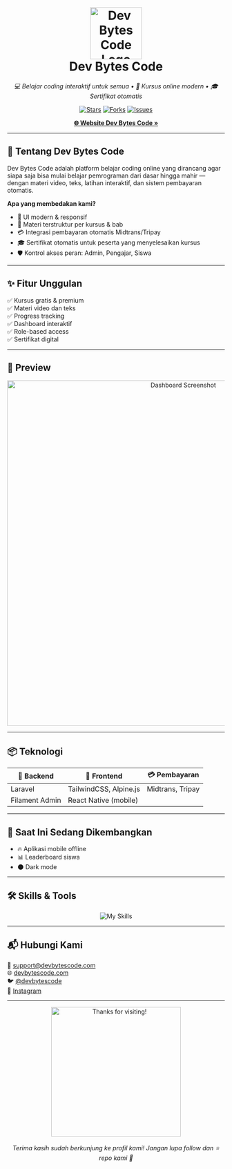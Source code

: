 <!-- README.md -->

<h1 align="center">
  <img src="https://your-logo-link-here.com/logo.png" width="120" alt="Dev Bytes Code Logo"/>
  <br/>
  <b>Dev Bytes Code</b>
</h1>

<p align="center">
  <i>💻 Belajar coding interaktif untuk semua • 🚀 Kursus online modern • 🎓 Sertifikat otomatis</i>
</p>

<p align="center">
  <a href="https://github.com/username/dev-bytes-code"><img src="https://img.shields.io/github/stars/username/dev-bytes-code?style=social" alt="Stars"></a>
  <a href="https://github.com/username/dev-bytes-code"><img src="https://img.shields.io/github/forks/username/dev-bytes-code?style=social" alt="Forks"></a>
  <a href="https://github.com/username/dev-bytes-code"><img src="https://img.shields.io/github/issues/username/dev-bytes-code" alt="Issues"></a>
</p>

<p align="center">
  <a href="https://devbytescode.com"><strong>🌐 Website Dev Bytes Code »</strong></a>
</p>

---

## 🚀 Tentang Dev Bytes Code

Dev Bytes Code adalah platform belajar coding online yang dirancang agar siapa saja bisa mulai belajar pemrograman dari dasar hingga mahir — dengan materi video, teks, latihan interaktif, dan sistem pembayaran otomatis.

**Apa yang membedakan kami?**
- 🎨 UI modern & responsif
- 🧩 Materi terstruktur per kursus & bab
- 💳 Integrasi pembayaran otomatis Midtrans/Tripay
- 🎓 Sertifikat otomatis untuk peserta yang menyelesaikan kursus
- 🛡️ Kontrol akses peran: Admin, Pengajar, Siswa

---

## ✨ Fitur Unggulan

✅ Kursus gratis & premium  
✅ Materi video dan teks  
✅ Progress tracking  
✅ Dashboard interaktif  
✅ Role-based access  
✅ Sertifikat digital

---

## 📸 Preview

<p align="center">
  <img src="https://your-link-here.com/screenshot1.png" width="800" alt="Dashboard Screenshot">
</p>

---

## 📦 Teknologi

| 🔧 Backend | 🎨 Frontend | 💳 Pembayaran |
|-----------|------------|---------------|
| Laravel   | TailwindCSS, Alpine.js | Midtrans, Tripay |
| Filament Admin | React Native (mobile) | |

---

## 🌱 Saat Ini Sedang Dikembangkan

- 🔥 Aplikasi mobile offline
- 📊 Leaderboard siswa
- 🌑 Dark mode

---

## 🛠️ Skills & Tools

<p align="center">
  <img src="https://skillicons.dev/icons?i=php,laravel,tailwind,js,react,git" alt="My Skills"/>
</p>

---

## 📬 Hubungi Kami

📧 [support@devbytescode.com](mailto:support@devbytescode.com)  
🌐 [devbytescode.com](https://devbytescode.com)  
🐦 [@devbytescode](https://twitter.com/devbytescode)  
📸 [Instagram](https://instagram.com/devbytescode)

---

<p align="center">
  <img src="https://your-link-here.com/footer.png" width="300" alt="Thanks for visiting!">
  <br/><br/>
  <i>Terima kasih sudah berkunjung ke profil kami! Jangan lupa follow dan ⭐ repo kami 🙌</i>
</p>

